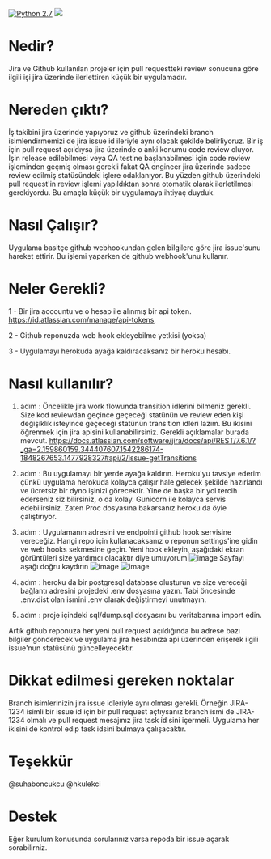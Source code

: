 [![Python 2.7](https://img.shields.io/badge/python-2.7.15-blue.svg)](https://www.python.org/downloads/release/python-270/)
<a href="https://codeclimate.com/github/inarli/github-jira-issue-updater/maintainability"><img src="https://api.codeclimate.com/v1/badges/fd1ed433dc911e48178f/maintainability" /></a>

# Nedir? 
Jira ve Github kullanılan projeler için pull requestteki review sonucuna göre ilgili işi jira üzerinde ilerlettiren küçük bir uygulamadır.

# Nereden çıktı?
İş takibini jira üzerinde yapıyoruz ve github üzerindeki branch isimlendirmemizi de jira issue id ileriyle aynı olacak şekilde belirliyoruz.
Bir iş için pull request açıldıysa jira üzerinde o anki konumu code review oluyor. 
İşin release edilebilmesi veya QA testine başlanabilmesi için code review işleminden geçmiş olması gerekli fakat QA engineer jira üzerinde sadece review edilmiş statüsündeki işlere odaklanıyor.
Bu yüzden github üzerindeki pull request'in review işlemi yapıldıktan sonra otomatik olarak ilerletilmesi gerekiyordu. Bu amaçla küçük bir uygulamaya ihtiyaç duyduk.

# Nasıl Çalışır?
Uygulama basitçe github webhookundan gelen bilgilere göre jira issue'sunu hareket ettirir. Bu işlemi yaparken de github webhook'unu kullanır.

# Neler Gerekli?
1 - Bir jira accountu ve o hesap ile alınmış bir api token. https://id.atlassian.com/manage/api-tokens,

2 - Github reponuzda web hook ekleyebilme yetkisi (yoksa)

3 - Uygulamayı herokuda ayağa kaldıracaksanız bir heroku hesabı.

# Nasıl kullanılır?
1. adım : Öncelikle jira work flowunda transition idlerini bilmeniz gerekli.
Size kod reviewdan geçince geçeceği statünün ve review eden kişi değişiklik isteyince geçeceği statünün transition idleri lazım. Bu ikisini öğrenmek için jira apisini kullanabilirsiniz. Gerekli açıklamalar burada mevcut.
https://docs.atlassian.com/software/jira/docs/api/REST/7.6.1/?_ga=2.159860159.344407607.1542286174-1848267653.1477928327#api/2/issue-getTransitions

2. adım : Bu uygulamayı bir yerde ayağa kaldırın. Heroku'yu tavsiye ederim çünkü uygulama herokuda kolayca çalışır hale gelecek şekilde hazırlandı ve ücretsiz bir dyno işinizi görecektir. Yine de başka bir yol tercih ederseniz siz bilirsiniz, o da kolay. Gunicorn ile kolayca servis edebilirsiniz. Zaten Proc dosyasına bakarsanız heroku da öyle çalıştırıyor. 
3. adım : Uygulamanın adresini ve endpointi github hook servisine vereceğiz. Hangi repo için kullanacaksanız o reponun settings'ine gidin ve web hooks sekmesine geçin. Yeni hook ekleyin, aşağıdaki ekran görüntüleri size yardımcı olacaktır diye umuyorum
![image](https://user-images.githubusercontent.com/1387333/48555337-f762a680-e8f1-11e8-84bd-02b40c6c3a5c.png)
Sayfayı aşağı doğru kaydırın
![image](https://user-images.githubusercontent.com/1387333/48555386-1a8d5600-e8f2-11e8-9e90-be53839a16ba.png)
![image](https://user-images.githubusercontent.com/1387333/48555248-aeaaed80-e8f1-11e8-9b13-c808b0fd033c.png)
4. adım : heroku da bir postgresql database oluşturun ve size vereceği bağlantı adresini projedeki .env dosyasına yazın. Tabi öncesinde .env.dist olan ismini .env olarak değiştirmeyi unutmayın.
5. adım : proje içindeki sql/dump.sql dosyasını bu veritabanına import edin.

Artık github reponuza her yeni pull request açıldığında bu adrese bazı bilgiler gönderecek ve uygulama jira hesabınıza api üzerinden erişerek ilgili issue'nun statüsünü güncelleyecektir.

# Dikkat edilmesi gereken noktalar
Branch isimlerinizin jira issue idleriyle aynı olması gerekli. Örneğin JIRA-1234 isimli bir issue id için bir pull request açtıysanız branch ismi de JIRA-1234 olmalı ve pull request mesajınız jira task id sini içermeli. Uygulama her ikisini de kontrol edip task idsini bulmaya çalışacaktır.

# Teşekkür
@suhaboncukcu @hkulekci

# Destek
Eğer kurulum konusunda sorularınız varsa repoda bir issue açarak sorabilirniz.
